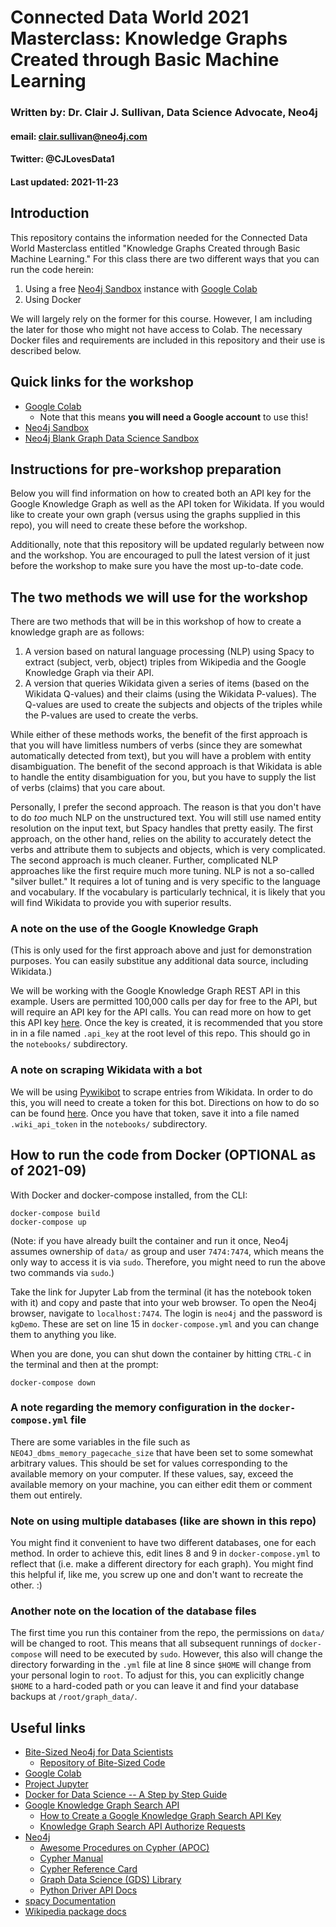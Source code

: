 # Connected Data World 2021 Masterclass: Knowledge Graphs Created through Basic Machine Learning
### Written by: Dr. Clair J. Sullivan, Data Science Advocate, Neo4j
#### email: clair.sullivan@neo4j.com
#### Twitter: @CJLovesData1
#### Last updated: 2021-11-23

## Introduction

This repository contains the information needed for the Connected Data World Masterclass entitled "Knowledge Graphs Created through Basic Machine Learning."  For this class there are two different ways that you can run the code herein:

1. Using a free [Neo4j Sandbox](https://dev.neo4j.com/sandbox) instance with [Google Colab](https://colab.research.google.com/)
2. Using Docker

We will largely rely on the former for this course.  However, I am including the later for those who might not have access to Colab.  The necessary Docker files and requirements are included in this repository and their use is described below.

## Quick links for the workshop

- [Google Colab](https://colab.research.google.com/)
  - Note that this means **you will need a Google account** to use this!
- [Neo4j Sandbox](https://dev.neo4j.com/sandbox)
- [Neo4j Blank Graph Data Science Sandbox](https://dev.neo4j.com/blank_gds_sandbox)

## Instructions for pre-workshop preparation

Below you will find information on how to created both an API key for the Google Knowledge Graph as well as the API token for Wikidata.  If you would like to create your own graph (versus using the graphs supplied in this repo), you will need to create these before the workshop.

Additionally, note that this repository will be updated regularly between now and the workshop.  You are encouraged to pull the latest version of it just before the workshop to make sure you have the most up-to-date code.

## The two methods we will use for the workshop

There are two methods that will be in this workshop of how to create a knowledge graph are as follows:

1. A version based on natural language processing (NLP) using Spacy to extract (subject, verb, object) triples from Wikipedia and the Google Knowledge Graph via their API.
2. A version that queries Wikidata given a series of items (based on the Wikidata Q-values) and their claims (using the Wikidata P-values).  The Q-values are used to create the subjects and objects of the triples while the P-values are used to create the verbs.


While either of these methods works, the benefit of the first approach is that you will have limitless numbers of verbs (since they are somewhat automatically detected from text), but you will have a problem with entity disambiguation.  The benefit of the second approach is that Wikidata is able to handle the entity disambiguation for you, but you have to supply the list of verbs (claims) that you care about.

Personally, I prefer the second approach.  The reason is that you don't have to do _too_ much NLP on the unstructured text.  You will still use named entity resolution on the input text, but Spacy handles that pretty easily.  The first approach, on the other hand, relies on the ability to accurately detect the verbs and attribute them to subjects and objects, which is very complicated.  The second approach is much cleaner.  Further, complicated NLP approaches like the first require much more tuning.  NLP is not a so-called "silver bullet."  It requires a lot of tuning and is very specific to the language and vocabulary.  If the vocabulary is particularly technical, it is likely that you will find Wikidata to provide you with superior results.

### A note on the use of the Google Knowledge Graph

(This is only used for the first approach above and just for demonstration purposes.  You can easily substitue any additional data source, including Wikidata.)

We will be working with the Google Knowledge Graph REST API in this example.  Users are permitted 100,000 calls per day for free to the API, but will require an API key for the API calls.  You can read more on how to get this API key [here](https://developers.google.com/knowledge-graph/prereqs).  Once the key is created, it is recommended that you store in in a file named `.api_key` at the root level of this repo.  This should go in the `notebooks/` subdirectory.

### A note on scraping Wikidata with a bot

We will be using [Pywikibot](https://www.mediawiki.org/wiki/Manual:Pywikibot) to scrape entries from Wikidata.  In order to do this, you will need to create a token for this bot.  Directions on how to do so can be found [here](https://heardlibrary.github.io/digital-scholarship/host/wikidata/bot/).  Once you have that token, save it into a file named `.wiki_api_token` in the `notebooks/` subdirectory.

## How to run the code from Docker (OPTIONAL as of 2021-09)

With Docker and docker-compose installed, from the CLI:

```
docker-compose build
docker-compose up
```

(Note: if you have already built the container and run it once, Neo4j assumes ownership of `data/` as group and user `7474:7474`, which means the only way to access it is via `sudo`.  Therefore, you might need to run the above two commands via `sudo`.)

Take the link for Jupyter Lab from the terminal (it has the notebook token with it) and copy and paste that into your web browser.  To open the Neo4j browser, navigate to `localhost:7474`.  The login is `neo4j` and the password is `kgDemo`.  These are set on line 15 in `docker-compose.yml` and you can change them to anything you like.  

When you are done, you can shut down the container by hitting `CTRL-C` in the terminal and then at the prompt:

```
docker-compose down
```

### A note regarding the memory configuration in the `docker-compose.yml` file

There are some variables in the file such as `NEO4J_dbms_memory_pagecache_size` that have been set to some somewhat arbitrary values.  This should be set for values corresponding to the available memory on your computer.  If these values, say, exceed the available memory on your machine, you can either edit them or comment them out entirely.


### Note on using multiple databases (like are shown in this repo)

You might find it convenient to have two different databases, one for each method.  In order to achieve this, edit lines 8 and 9 in `docker-compose.yml` to reflect that (i.e. make a different directory for each graph).  You might find this helpful if, like me, you screw up one and don't want to recreate the other.  :)

### Another note on the location of the database files

The first time you run this container from the repo, the permissions on `data/` will be changed to root.  This means that all subsequent runnings of `docker-compose` will need to be executed by `sudo`.  However, this also will change the directory forwarding in the `.yml` file at line 8 since `$HOME` will change from your personal login to `root`.  To adjust for this, you can explicitly change `$HOME` to a hard-coded path or you can leave it and find your database backups at `/root/graph_data/`.

## Useful links

- [Bite-Sized Neo4j for Data Scientists](https://neo4j.com/video/bite-sized-neo4j-for-data-scientists/)
  - [Repository of Bite-Sized Code](https://dev.neo4j.com/bites_repo)
- [Google Colab](https://colab.research.google.com/notebooks/welcome.ipynb)
- [Project Jupyter](https://jupyter.org/)
- [Docker for Data Science -- A Step by Step Guide](https://towardsdatascience.com/docker-for-data-science-a-step-by-step-guide-1e5f7f3baf8e)
- [Google Knowledge Graph Search API](https://wikipedia.readthedocs.io/en/latest/)
  - [How to Create a Google Knowledge Graph Search API Key](https://developers.google.com/knowledge-graph/prereqs)
  - [Knowledge Graph Search API Authorize Requests](https://developers.google.com/knowledge-graph/how-tos/authorizing)
- [Neo4j](https://neo4j.com)
  - [Awesome Procedures on Cypher (APOC)](https://neo4j.com/labs/apoc/)
  - [Cypher Manual](https://neo4j.com/docs/cypher-manual/current/)
  - [Cypher Reference Card](https://neo4j.com/docs/pdf/neo4j-cypher-refcard-stable.pdf)
  - [Graph Data Science (GDS) Library](https://neo4j.com/developer/graph-data-science/)
  - [Python Driver API Docs](https://neo4j.com/docs/api/python-driver/current/)
- [spacy Documentation](https://spacy.io/)
- [Wikipedia package docs](https://wikipedia.readthedocs.io/en/latest/)
